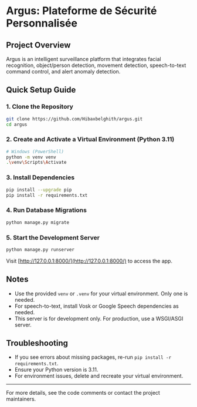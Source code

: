 # Argus: Plateforme de Sécurité Personnalisée

## Project Overview
Argus is an intelligent surveillance platform that integrates facial recognition, object/person detection, movement detection, speech-to-text command control, and alert anomaly detection.

## Quick Setup Guide

### 1. Clone the Repository
```sh
git clone https://github.com/Hibaxbelghith/argus.git
cd argus
```

### 2. Create and Activate a Virtual Environment (Python 3.11)
```sh
# Windows (PowerShell)
python -m venv venv
.\venv\Scripts\Activate
```

### 3. Install Dependencies
```sh
pip install --upgrade pip
pip install -r requirements.txt
```

### 4. Run Database Migrations
```sh
python manage.py migrate
```

### 5. Start the Development Server
```sh
python manage.py runserver
```

Visit [http://127.0.0.1:8000/](http://127.0.0.1:8000/) to access the app.

## Notes
- Use the provided `venv` or `.venv` for your virtual environment. Only one is needed.
- For speech-to-text, install Vosk or Google Speech dependencies as needed.
- This server is for development only. For production, use a WSGI/ASGI server.

## Troubleshooting
- If you see errors about missing packages, re-run `pip install -r requirements.txt`.
- Ensure your Python version is 3.11.
- For environment issues, delete and recreate your virtual environment.

---

For more details, see the code comments or contact the project maintainers.
